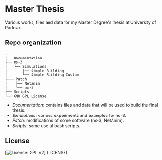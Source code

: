 # Master Thesis
Various works, files and data for my Master Degree's thesis at University of Padova.

## Repo organization
```
.
├── Documentation
├── ns-3
|   └── Simulations
|       ├── Simple Building
|       └── Simple Building Custom
├─── Patch
|    ├── NetAnim
|    └── ns-3
├── Scripts
└── GNU GPL License		
```
* _Documentation_: contains files and data that will be used to build the final thesis.
* _Simulations_: various experiments and examples for ns-3.
* _Patch_: modifications of some software (ns-3, NetAnim).
* _Scripts_: some useful bash scripts.

## License
[![License: GPL v2](https://img.shields.io/badge/License-GPL%20v2-blue.svg)] (LICENSE)

